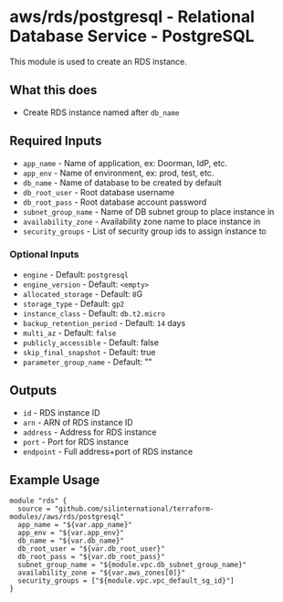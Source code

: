 # aws/rds/postgresql - Relational Database Service - PostgreSQL
This module is used to create an RDS instance.

## What this does

 - Create RDS instance named after `db_name`

## Required Inputs

 - `app_name` - Name of application, ex: Doorman, IdP, etc.
 - `app_env` - Name of environment, ex: prod, test, etc.
 - `db_name` - Name of database to be created by default
 - `db_root_user` - Root database username
 - `db_root_pass` - Root database account password
 - `subnet_group_name` - Name of DB subnet group to place instance in
 - `availability_zone` - Availability zone name to place instance in
 - `security_groups` - List of security group ids to assign instance to

### Optional Inputs

 - `engine` - Default: `postgresql`
 - `engine_version` - Default: `<empty>`
 - `allocated_storage` - Default: `8`G
 - `storage_type` - Default: `gp2`
 - `instance_class` - Default: `db.t2.micro`
 - `backup_retention_period` - Default: `14` days
 - `multi_az` - Default: `false`
 - `publicly_accessible` - Default: false
 - `skip_final_snapshot` - Default: true
 - `parameter_group_name` - Default: ""

## Outputs

 - `id` - RDS instance ID
 - `arn` - ARN of RDS instance ID
 - `address` - Address for RDS instance
 - `port` - Port for RDS instance
 - `endpoint` - Full address+port of RDS instance

## Example Usage

```hcl
module "rds" {
  source = "github.com/silinternational/terraform-modules//aws/rds/postgresql"
  app_name = "${var.app_name}"
  app_env = "${var.app_env}"
  db_name = "${var.db_name}"
  db_root_user = "${var.db_root_user}"
  db_root_pass = "${var.db_root_pass}"
  subnet_group_name = "${module.vpc.db_subnet_group_name}"
  availability_zone = "${var.aws_zones[0]}"
  security_groups = ["${module.vpc.vpc_default_sg_id}"]
}
```
